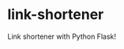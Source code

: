 # link-shortener


[](https://i.ibb.co/vBN889x/Screenshot-2023-03-08-at-5-46-21-PM.png)

Link shortener with Python Flask!
